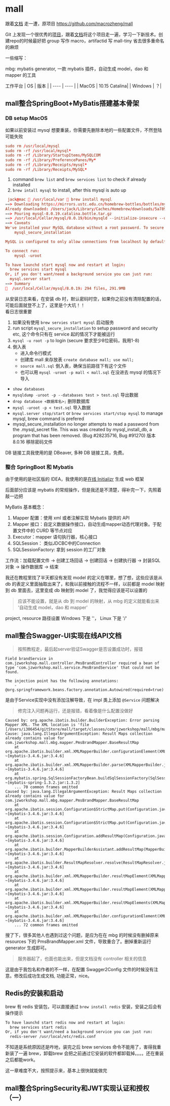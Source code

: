 # mall

跟着[文档](http://www.macrozheng.com) 走一遭，原项目 https://github.com/macrozheng/mall

Git 上发现一个很优秀的[项目](https://github.com/macrozheng/mall)，跟着[文档](http://www.macrozheng.com)将这个项目走一遍，学习一下新技术。创建repo的时候最好把 group 写作 macro，artifactid 写 mall-tiny 省去很多重命名的麻烦

一些缩写：

mbg: mybatis generator, 一款 mybatis 插件，自动生成 model，dao 和 mapper 的工具

工作平台
|  OS   | 版本  |
|  ----  | ----  |
| MacOS | 10.15 Catalina|
| Windows | ？|

## mall整合SpringBoot+MyBatis搭建基本骨架

### DB setup MacOS

如果以前安装过 mysql 想要重装，你需要先删除本地的一些配置文件，不然登陆可能失败

```cnf
sudo rm /usr/local/mysql
sudo rm -rf /usr/local/mysql*
sudo rm -rf /Library/StartupItems/MySQLCOM
sudo rm -rf /Library/PreferencePanes/My*
sudo rm -rf /Library/Receipts/mysql*
sudo rm -rf /Library/Receipts/MySQL*
```

1. command `brew list` and `brew services list` to check if already installed
1. `brew intall mysql` to install, after this mysql is auto up

```cnf
 jack@mac  /usr/local/var  brew install mysql
==> Downloading https://mirrors.ustc.edu.cn/homebrew-bottles/bottles/mysql-8.0.19.catalina.bottle.tar.gz
Already downloaded: /Users/jack/Library/Caches/Homebrew/downloads/5a7896f1f6b05270a9c03169efd55e4280aca8523c266c4d0d9dfca550b9342c--mysql-8.0.19.catalina.bottle.tar.gz
==> Pouring mysql-8.0.19.catalina.bottle.tar.gz
==> /usr/local/Cellar/mysql/8.0.19/bin/mysqld --initialize-insecure --user=jack --basedir=/usr/local/Cellar/mysql/8.0.19 --datadir=/usr/local/var/mysql --tmpdir=/tmp
==> Caveats
We've installed your MySQL database without a root password. To secure it run:
    mysql_secure_installation

MySQL is configured to only allow connections from localhost by default

To connect run:
    mysql -uroot

To have launchd start mysql now and restart at login:
  brew services start mysql
Or, if you don't want/need a background service you can just run:
  mysql.server start
==> Summary
🍺  /usr/local/Cellar/mysql/8.0.19: 294 files, 291.9MB
```

从安装日志来看，在安装 db 时，默认密码时空，如果你之前没有清除配置的话，可能后面就登不上了，这里是个大坑！！  
看日志很重要

1. 如果没有使用 `brew servies start mysql` 启动服务
1. run script `mysql_secure_installation` to setup password and security etc, 这个命令只有在 service 起的情况下才能被运行
1. `mysql -u root -p` to login (secure 要求至少8位密码，我用1-8)
1. 倒入表
    * 进入命令行模式
    * 创建库 mall 来存放表 `create database mall; use mall;`
    * `source mall.sql` 倒入表，确保当前路径下有这个文件
    * 也可以用 `mysql -uroot -p mall < mall.sql` 在没进去 mysql 的情况下导入

* `show databases`
* `mysqldump -uroot -p --databases test > test.sql` 导出数据
* `drop database <数据库名>;` 删除数据库
* `mysql -uroot -p < test.sql` 导入数据
* `mysql.server stop/start` or `brew services start/stop mysql` to manage mysql, brew command is prefered
* mysql_secure_installation no longer attempts to read a password from the .mysql_secret file. This was was created by mysql_install_db, a program that has been removed. (Bug #28235716, Bug #91270) 版本 8.0.16 移除密码文件

DB 链接工具我使用的是 DBeaver, 多种 DB 链接工具，免费。

### 整合 SpringBoot 和 Mybatis

由于使用的是社区版的 IDEA，我使用的是[在线 Initializr](https://start.spring.io/) 生成 web 框架

后面部分应该是 mybatis 的常规操作，但是我还是不清楚，得补完一下，先照着敲一边把

MyBatis 基本概念：

1. Mapper 配置：使用 xml 或者注解实现 Mybatis 提供的 API
1. Mapper 接口：自定义数据操作接口，自动生成mapper动态代理对象。于配置文件中的 CURD 等节点对应
1. Executor：mapper 语句执行器，核心接口
1. SQLSession： 类似JDCBC中的Connection
1. SQLSessionFactory: 拿到 session 的工厂对象

工作流：加载配置文件 -> 创建工场回话 -> 创建回话 -> 创建执行器 -> 封装SQL对象 -> 操作数据库 -> 结束

我还在教程里找了半天都没有发现 model 的定义在哪里，想了想，这些应该是从 db 的表定义里面抽取出来了，和我以前接触的流程不一样，以前都是 model 映射到 db 里面去，这里变成 db 映射到 model 了，我觉得应该是可以设置的

> 应该不能设置，就是从 db 到 model 的映射，从 mbg 的定义就能看出来 '自动生成 model，dao 和 mapper'

project, resource 路径设置 Windows 下是 '\'， Linux 下是 '/'

## mall整合Swagger-UI实现在线API文档

> 按照教程走，最后起server验证Swagger是否设置成功时，报错

```log
Field brandService in com.jzworkshop.mall.controller.PmsBrandController required a bean of type 'com.jzworkshop.mall.service.PmsBrandService' that could not be found.

The injection point has the following annotations:
	- @org.springframework.beans.factory.annotation.Autowired(required=true)
```

是由于Service实现中没有添加注解导致，在 impl 类上添加 `@Service` 问题解决

> 修完注入问题再运行，还是报错，看着像是什么配置没做好

```log
Caused by: org.apache.ibatis.builder.BuilderException: Error parsing Mapper XML. The XML location is 'file [/Users/i306454/gitStore/mall/target/classes/com/jzworkshop/mall/mbg/mapper/PmsBrandMapper.xml]'. Cause: java.lang.IllegalArgumentException: Result Maps collection already contains value for com.jzworkshop.mall.mbg.mapper.PmsBrandMapper.BaseResultMap
	at org.apache.ibatis.builder.xml.XMLMapperBuilder.configurationElement(XMLMapperBuilder.java:120) ~[mybatis-3.4.6.jar:3.4.6]
	at org.apache.ibatis.builder.xml.XMLMapperBuilder.parse(XMLMapperBuilder.java:92) ~[mybatis-3.4.6.jar:3.4.6]
	at org.mybatis.spring.SqlSessionFactoryBean.buildSqlSessionFactory(SqlSessionFactoryBean.java:521) ~[mybatis-spring-1.3.2.jar:1.3.2]
	... 70 common frames omitted
Caused by: java.lang.IllegalArgumentException: Result Maps collection already contains value for com.jzworkshop.mall.mbg.mapper.PmsBrandMapper.BaseResultMap
	at org.apache.ibatis.session.Configuration$StrictMap.put(Configuration.java:872) ~[mybatis-3.4.6.jar:3.4.6]
	at org.apache.ibatis.session.Configuration$StrictMap.put(Configuration.java:844) ~[mybatis-3.4.6.jar:3.4.6]
	at org.apache.ibatis.session.Configuration.addResultMap(Configuration.java:626) ~[mybatis-3.4.6.jar:3.4.6]
	at org.apache.ibatis.builder.MapperBuilderAssistant.addResultMap(MapperBuilderAssistant.java:214) ~[mybatis-3.4.6.jar:3.4.6]
	at org.apache.ibatis.builder.ResultMapResolver.resolve(ResultMapResolver.java:47) ~[mybatis-3.4.6.jar:3.4.6]
	at org.apache.ibatis.builder.xml.XMLMapperBuilder.resultMapElement(XMLMapperBuilder.java:285) ~[mybatis-3.4.6.jar:3.4.6]
	at org.apache.ibatis.builder.xml.XMLMapperBuilder.resultMapElement(XMLMapperBuilder.java:252) ~[mybatis-3.4.6.jar:3.4.6]
	at org.apache.ibatis.builder.xml.XMLMapperBuilder.resultMapElements(XMLMapperBuilder.java:244) ~[mybatis-3.4.6.jar:3.4.6]
	at org.apache.ibatis.builder.xml.XMLMapperBuilder.configurationElement(XMLMapperBuilder.java:116) ~[mybatis-3.4.6.jar:3.4.6]
	... 72 common frames omitted
```

搜了下，很多其他人也遇到过这个问题，是应为在在 mbg 的时候没有删掉原来 resources 下的 PmsBrandMapper.xml 文件，导致重合了。删掉重新运行 generator 生成即可。

> 服务器起了，也面也能出来，但是文档没有 controller 相关的信息

这是由于我包名和作者的不一样，在配置 Swagger2Config 文件的时候没有注意。修改后成功生成文档, 功能正常，nice。

## Redis的安装和启动

brew 有 redis 安装包，可以直接通过 `brew install redis` 安装，安装之后会有操作提示

```txt
To have launchd start redis now and restart at login:
  brew services start redis
Or, if you don't want/need a background service you can just run:
  redis-server /usr/local/etc/redis.conf
```

不知道是系统原因还是咋地，装完之后 brew services 命令不能用了，害得我重新装了一遍 brew，卸载brew 会把之前通过它安装的软件都卸载掉。。。。还在重装之后都能work。

这一章难度不大，按照提示来，基本上很快就能做完

## mall整合SpringSecurity和JWT实现认证和授权（一）